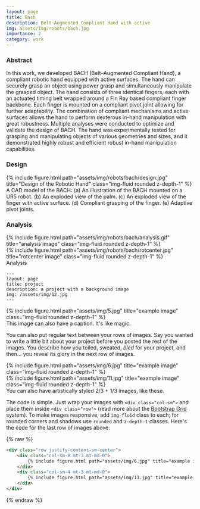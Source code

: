 ```yaml
---
layout: page
title: Bach
description: Belt-Augmented Compliant Hand with active 
img: assets/img/robots/bach.jpg
importance: 2
category: work
---
```


### Abstract

In this work, we developed BACH (Belt–Augmented Compliant Hand), a compliant robotic hand
equipped with active surfaces. The hand can securely grasp an object using power grasp and simultaneously manipulate the grasped object. The hand consists of three identical fingers,
each with an actuated timing belt wrapped around a Fin Ray based compliant finger backbone. Each finger is mounted on a compliant pivot joint allowing for further adaptability. The combination of compliant mechanisms and active surfaces allows the hand to perform dexterous in-hand manipulation with great robustness. Multiple analyses were conducted to optimize and validate the design of BACH. The hand was experimentally tested for grasping and manipulating objects
of various geometries and sizes, and it demonstrated highly robust and efficient robust in-hand manipulation capabilities.

### Design

<div class="row">
    <div class="col-sm mt-3 mt-md-0">
        {% include figure.html path="assets/img/robots/bach/design.jpg" title="Design of the Robotic Hand" class="img-fluid rounded z-depth-1" %}
    </div>
</div>
<div class="caption">
    A CAD model of the BACH: (a) An illustration of the BACH mounted on a UR5 robot. (b) An exploded view of the palm. (c) An exploded view of the finger with active surface. (d) Compliant grasping of the finger. (e) Adaptive pivot joints.
</div>

### Analysis

<div class="row justify-content-sm-center">
    <div class="col-sm-4 mt-3 mt-md-0">
        {% include figure.html path="assets/img/robots/bach/analysis.gif" title="analysis image" class="img-fluid rounded z-depth-1" %}
    </div>
    <div class="col-sm-8 mt-3 mt-md-0">
        {% include figure.html path="assets/img/robots/bach/rotcenter.jpg" title="rotcenter image" class="img-fluid rounded z-depth-1" %}
    </div>
</div>
<div class="caption">
    Analysis
</div>


    ---
    layout: page
    title: project
    description: a project with a background image
    img: /assets/img/12.jpg
    ---



<div class="row">
    <div class="col-sm mt-3 mt-md-0">
        {% include figure.html path="assets/img/5.jpg" title="example image" class="img-fluid rounded z-depth-1" %}
    </div>
</div>
<div class="caption">
    This image can also have a caption. It's like magic.
</div>

You can also put regular text between your rows of images.
Say you wanted to write a little bit about your project before you posted the rest of the images.
You describe how you toiled, sweated, *bled* for your project, and then... you reveal its glory in the next row of images.


<div class="row justify-content-sm-center">
    <div class="col-sm-8 mt-3 mt-md-0">
        {% include figure.html path="assets/img/6.jpg" title="example image" class="img-fluid rounded z-depth-1" %}
    </div>
    <div class="col-sm-4 mt-3 mt-md-0">
        {% include figure.html path="assets/img/11.jpg" title="example image" class="img-fluid rounded z-depth-1" %}
    </div>
</div>
<div class="caption">
    You can also have artistically styled 2/3 + 1/3 images, like these.
</div>


The code is simple.
Just wrap your images with `<div class="col-sm">` and place them inside `<div class="row">` (read more about the <a href="https://getbootstrap.com/docs/4.4/layout/grid/">Bootstrap Grid</a> system).
To make images responsive, add `img-fluid` class to each; for rounded corners and shadows use `rounded` and `z-depth-1` classes.
Here's the code for the last row of images above:

{% raw %}
```html
<div class="row justify-content-sm-center">
    <div class="col-sm-8 mt-3 mt-md-0">
        {% include figure.html path="assets/img/6.jpg" title="example image" class="img-fluid rounded z-depth-1" %}
    </div>
    <div class="col-sm-4 mt-3 mt-md-0">
        {% include figure.html path="assets/img/11.jpg" title="example image" class="img-fluid rounded z-depth-1" %}
    </div>
</div>
```
{% endraw %}
